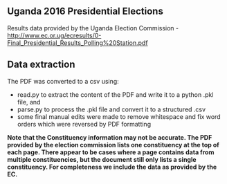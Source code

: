 ## Uganda 2016 Presidential Elections

Results data provided by the Uganda Election Commission - http://www.ec.or.ug/ecresults/0-Final_Presidential_Results_Polling%20Station.pdf

## Data extraction
The PDF was converted to a csv using:
- read.py to extract the content of the PDF and write it to a python .pkl file, and
- parse.py to process the .pkl file and convert it to a structured .csv
- some final manual edits were made to remove whitespace and fix word orders which were reversed by PDF formatting

**Note that the Constituency information may not be accurate. The PDF provided by the election commission lists one constituency at the top of each page. There appear to be cases where a page contains data from multiple constituencies, but the document still only lists a single constituency. For completeness we include the data as provided by the EC.**
